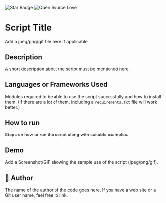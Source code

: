 <!--Please do not remove this part-->
![Star Badge](https://img.shields.io/static/v1?label=%F0%9F%8C%9F&message=If%20Useful&style=style=flat&color=BC4E99)
![Open Source Love](https://badges.frapsoft.com/os/v1/open-source.svg?v=103)

# Script Title

Add a jpeg/png/gif file here if applicable

<!--An image is an illustration for your project, the tip here is using your sense of humour as much as you can :D 
You can copy paste my markdown photo insert as following:
<p align="center">
<img src="your-source-is-here" width=40% height=40%>
-->

## Description
<!--Remove the below lines and add yours -->
A short description about the script must be mentioned here.

## Languages or Frameworks Used
<!--Remove the below lines and add yours -->
Modules required to be able to use the script successfully
and how to install them.
(If there are a lot of them, including a `requirements.txt` file will work better.)

## How to run
<!--Remove the below lines and add yours -->
Steps on how to run the script along with suitable examples.

## Demo
Add a Screenshot/GIF showing the sample use of the script (jpeg/png/gif).

## 🤖 Author
<!--Remove the below lines and add yours -->
The name of the author of the code goes here.
If you have a web site or a Git user name, feel free to link.
